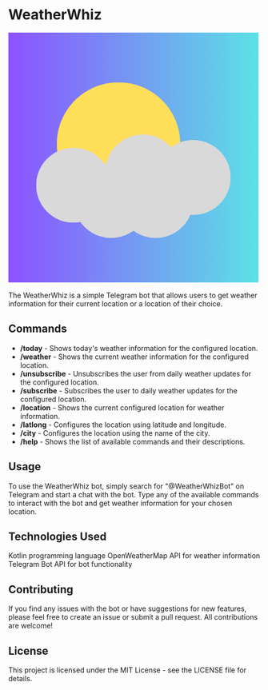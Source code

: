 # WeatherWhiz

<img src="public/Logo.png" alt="WeatherWhiz Logo" width=500 height=500>

The WeatherWhiz is a simple Telegram bot that allows users to get weather information for their current location or a
location of their choice.

## Commands

- **/today** - Shows today's weather information for the configured location.
- **/weather** - Shows the current weather information for the configured location.
- **/unsubscribe** - Unsubscribes the user from daily weather updates for the configured location.
- **/subscribe** - Subscribes the user to daily weather updates for the configured location.
- **/location** - Shows the current configured location for weather information.
- **/latlong** - Configures the location using latitude and longitude.
- **/city** - Configures the location using the name of the city.
- **/help** - Shows the list of available commands and their descriptions.

## Usage

To use the WeatherWhiz bot, simply search for "@WeatherWhizBot" on Telegram and start a chat with the bot. Type any of
the available commands to interact with the bot and get weather information for your chosen location.

## Technologies Used

Kotlin programming language
OpenWeatherMap API for weather information
Telegram Bot API for bot functionality

## Contributing

If you find any issues with the bot or have suggestions for new features, please feel free to create an issue or submit
a pull request. All contributions are welcome!

## License

This project is licensed under the MIT License - see the LICENSE file for details.